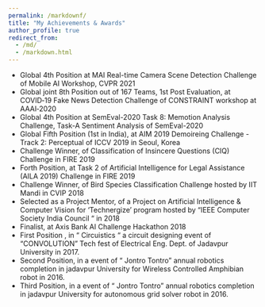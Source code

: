 ```yaml
---
permalink: /markdownf/
title: "My Achievements & Awards"
author_profile: true
redirect_from: 
  - /md/
  - /markdown.html
---
```


* Global 4th Position at MAI Real-time Camera Scene Detection Challenge of Mobile AI Workshop, CVPR 2021
* Global joint 8th Position out of 167 Teams, 1st Post Evaluation, at COVID‑19 Fake News Detection Challenge of CONSTRAINT workshop at AAAI‑2020
* Global 4th Position at SemEval-2020 Task 8: Memotion Analysis Challenge, Task-A Sentiment Analysis of SemEval-2020
* Global Fifth Position (1st in India), at AIM 2019 Demoireing Challenge - Track 2: Perceptual of ICCV 2019 in Seoul, Korea
* Challenge Winner, of Classification of Insincere Questions (CIQ) Challenge in FIRE 2019
* Forth Position, at Task 2 of Artificial Intelligence for Legal Assistance (AILA 2019) Challenge in FIRE 2019
* Challenge Winner, of Bird Species Classification Challenge hosted by IIT Mandi in CVIP 2018
* Selected as a Project Mentor, of a Project on Artificial Intelligence & Computer Vision for ‘Technergize’
program hosted by “IEEE Computer Society India Council “ in 2018
* Finalist, at Axis Bank AI Challenge Hackathon 2018
* First Position , in “ Circuistics “ a circuit designing event of “CONVOLUTION” Tech fest of Electrical Eng.
Dept. of Jadavpur University in 2017.
* Second Position, in a event of “ Jontro Tontro” annual robotics completion in jadavpur University for
Wireless Controlled Amphibian robot in 2016.
* Third Position, in a event of “ Jontro Tontro” annual robotics completion in jadavpur University for
autonomous grid solver robot in 2016.


